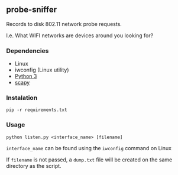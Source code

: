 ## probe-sniffer

Records to disk 802.11 network probe requests.

I.e. What WIFI networks are devices around you looking for?

### Dependencies
* Linux
* iwconfig (Linux utility)
* [Python 3](https://python.org)
* [scapy](https://scapy.net)

### Instalation

`pip -r requirements.txt`

### Usage

`python listen.py <interface_name> [filename]`

`interface_name` can be found using the `iwconfig` command on Linux

If `filename` is not passed, a `dump.txt` file will be created on the same directory as the script.
